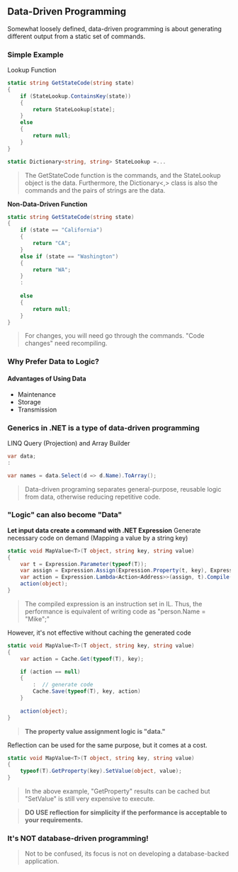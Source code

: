 ## Data-Driven Programming
Somewhat loosely defined, data-driven programming is about generating different output from a static set of commands. 
### Simple Example
Lookup Function
``` csharp
static string GetStateCode(string state)
{
    if (StateLookup.ContainsKey(state))
    {
        return StateLookup[state];
    }
    else
    {
        return null;
    }
}

static Dictionary<string, string> StateLookup =...
```
> The GetStateCode function is the commands, and the StateLookup object is the data. Furthermore, the Dictionary<,> class is also the commands and the pairs of strings are the data.

**Non-Data-Driven Function**
``` csharp
static string GetStateCode(string state)
{
    if (state == "California")
    {
        return "CA";
    }
    else if (state == "Washington")
    {
        return "WA";
    }
    :
    
    else
    {
        return null;
    }
}
```
> For changes, you will need go through the commands. "Code changes" need recompiling.

### Why Prefer Data to Logic?

#### Advantages of Using Data
* Maintenance
* Storage
* Transmission

### Generics in .NET is a type of data-driven programming
LINQ Query (Projection) and Array Builder
``` csharp
var data;
:

var names = data.Select(d => d.Name).ToArray();
```
> Data-driven programing separates general-purpose, reusable logic from data, otherwise reducing repetitive code.

### "Logic" can also become "Data"
**Let input data create a command with .NET Expression**
Generate necessary code on demand (Mapping a value by a string key)
``` csharp
static void MapValue<T>(T object, string key, string value)
{
    var t = Expression.Parameter(typeof(T));
    var assign = Expression.Assign(Expression.Property(t, key), Expression.Constant(value));
    var action = Expression.Lambda<Action<Address>>(assign, t).Compile();
    action(object);
}
```

> The compiled expression is an instruction set in IL. Thus, the performance is equivalent of writing code as "person.Name = "Mike";" 

However, it's not effective without caching the generated code
``` csharp
static void MapValue<T>(T object, string key, string value)
{
    var action = Cache.Get(typeof(T), key);

    if (action == null)
    {
        :  // generate code
        Cache.Save(typeof(T), key, action)
    }
    
    action(object);
}
```

> **The property value assignment logic is "data."**

Reflection can be used for the same purpose, but it comes at a cost.
``` csharp
static void MapValue<T>(T object, string key, string value)
{
    typeof(T).GetProperty(key).SetValue(object, value);
}
```

> In the above example, "GetProperty" results can be cached but "SetValue" is still very expensive to execute. 

> **DO USE reflection for simplicity if the performance is acceptable to your requirements.**


### It's NOT database-driven programming!
> Not to be confused, its focus is not on developing a database-backed application.


